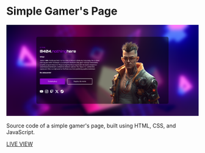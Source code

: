 # Simple Gamer's Page

![Project Preview](https://github.com/przylucki/Land1ng-Fag3-4-Pro-Gam3r/blob/main/media/screen.png)

Source code of a simple gamer's page, built using HTML, CSS, and JavaScript.

[LIVE VIEW](https://przylucki.github.io/Land1ng-Fag3-4-Pro-Gam3r)
